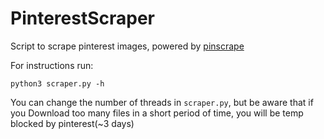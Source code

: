 # PinterestScraper
Script to scrape pinterest images, powered by [pinscrape](https://github.com/iamatulsingh/pinscrape)

For instructions run:
```
python3 scraper.py -h
```

You can change the number of threads in `scraper.py`, but be aware that if you Download too many files in a short period of time, you will be temp blocked by pinterest(~3 days)
